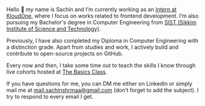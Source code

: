 Hello 👋 my name is Sachin and I’m currently working as an [Intern at KloudOne](https://authnull.com/), where I focus on works related to frontend development. I’m also pursuing my Bachelor's degree in Computer Engineering from [SIST (Sikkim Institute of Science and Technology)](https://sist.edu.in/).  
  
Previously, I have also completed my Diploma in Computer Engineering with a distinction grade. Apart from studies and work, I actively build and contribute to open-source projects on GitHub.  
  
Every now and then, I take some time out to teach the skills I know through live cohorts hosted at [The Basics Class](https://www.thebasicsclass.in/).  
  
If you have questions for me, you can DM me either on LinkedIn or simply mail me at mail.sachinshrmaa@gmail.com (don’t forget to add the subject). I try to respond to every email I get.

